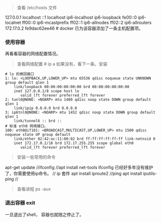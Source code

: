 > 查看 /etc/hosts 文件

127.0.0.1	localhost
::1	localhost ip6-localhost ip6-loopback
fe00::0	ip6-localnet
ff00::0	ip6-mcastprefix
ff02::1	ip6-allnodes
ff02::2	ip6-allrouters
172.17.0.2	fe9dac62ee46  # docker 已为该容器添加了一条主机配置项。

### 使用容器


再看看容器的网络配置情况。

> 查看网络配置 # ip a
如果没有，看下一条，安装

```
# lo 的换回接口
1: lo: <LOOPBACK,UP,LOWER_UP> mtu 65536 qdisc noqueue state UNKNOWN group default qlen 1
    link/loopback 00:00:00:00:00:00 brd 00:00:00:00:00:00
    inet 127.0.0.1/8 scope host lo
       valid_lft forever preferred_lft forever
2: tunl0@NONE: <NOARP> mtu 1480 qdisc noop state DOWN group default qlen 1
    link/ipip 0.0.0.0 brd 0.0.0.0
3: ip6tnl0@NONE: <NOARP> mtu 1452 qdisc noop state DOWN group default qlen 1
    link/tunnel6 :: brd ::
# 标准 eth0 网络接口。
100: eth0@if101: <BROADCAST,MULTICAST,UP,LOWER_UP> mtu 1500 qdisc noqueue state UP group default
    link/ether 02:42:ac:11:00:02 brd ff:ff:ff:ff:ff:ff link-netnsid 0
    inet 172.17.0.2/16 brd 172.17.255.255 scope global eth0
       valid_lft forever preferred_lft forever
```

> 安装一些常用的命令

apt-get update
//ifconfig
//apt install net-tools  ifconfig 已经好多年没有维护了，你需要使用ip命令。
// ip 套件
apt install iproute2
//ping
apt install iputils-ping
//

> 查看进程
ps -aux

### 退出容器 exit

一旦退出了shell， 容器也就随之停止了。
